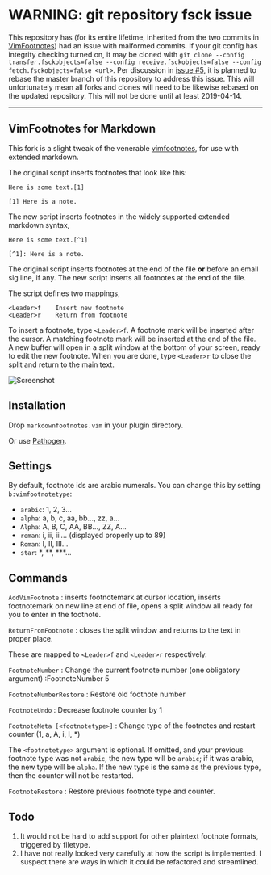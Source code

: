 # WARNING: git repository fsck issue 

This repository has (for its entire lifetime, inherited from the two commits in [VimFootnotes](https://github.com/vim-scripts/VimFootnotes)) had an issue with malformed commits. If your git config has integrity checking turned on, it may be cloned with `git clone --config transfer.fsckobjects=false --config receive.fsckobjects=false --config fetch.fsckobjects=false <url>`. Per discussion in [issue #5](https://github.com/vim-pandoc/vim-markdownfootnotes/issues/5), it is planned to rebase the master branch of this repository to address this issue. This will unfortunately mean all forks and clones will need to be likewise rebased on the updated repository. This will not be done until at least 2019-04-14.

----

## VimFootnotes for Markdown

This fork is a slight tweak of the venerable [vimfootnotes][], for use
with extended markdown.

The original script inserts footnotes that look like this:

~~~
Here is some text.[1]

[1] Here is a note.
~~~

The new script inserts footnotes in the widely supported extended
markdown syntax,

~~~
Here is some text.[^1]

[^1]: Here is a note.
~~~

The original script inserts footnotes at the end of the file **or**
before an email sig line, if any. The new script inserts all footnotes at the
end of the file.

The script defines two mappings, 

~~~
<Leader>f    Insert new footnote 
<Leader>r    Return from footnote
~~~

To insert a footnote, type `<Leader>f`. A footnote mark will be inserted
after the cursor. A matching footnote mark will be inserted at the end
of the file. A new buffer will open in a split window at the bottom of
your screen, ready to edit the new footnote. When you are done, type
`<Leader>r` to close the split and return to the main text.

![Screenshot](https://raw.github.com/vim-pandoc/vim-markdownfootnotes/master/footnotes.png)

## Installation

Drop `markdownfootnotes.vim` in your plugin directory. 

Or use [Pathogen](https://github.com/tpope/vim-pathogen).

## Settings

By default, footnote ids are arabic numerals. You can change this by
setting `b:vimfootnotetype`:

+	`arabic`: 1, 2, 3...
+	`alpha`:  a, b, c, aa, bb..., zz, a...
+   `Alpha`:  A, B, C, AA, BB..., ZZ, A...
+   `roman`:  i, ii, iii... (displayed properly up to 89)
+   `Roman`:  I, II, III... 
+   `star`:   \*, \*\*, \*\*\*...	

## Commands

`AddVimFootnote`
 :  inserts footnotemark at cursor location, inserts footnotemark on new 
    line at end of file, opens a split window all ready for you to enter in
    the footnote.

`ReturnFromFootnote`
 :  closes the split window and returns to the text in proper place. 

These are mapped to `<Leader>f` and `<Leader>r` respectively.

`FootnoteNumber`
 :  Change the current footnote number (one obligatory argument)
    :FootnoteNumber 5	

`FootnoteNumberRestore`
 :  Restore old footnote number  

`FootnoteUndo`
 :  Decrease footnote counter by 1

`FootnoteMeta [<footnotetype>]`
 :  Change type of the footnotes and restart counter (1, a, A, i, I, *)
 
The `<footnotetype>` argument is optional. If omitted, and your previous
footnote type was not `arabic`, the new type will be `arabic`; if it was
arabic, the new type will be `alpha`. If the new type is the same as the
previous type, then the counter will not be restarted.


`FootnoteRestore`
  : Restore previous footnote type and counter.

## Todo

1.  It would not be hard to add support for other plaintext footnote
    formats, triggered by filetype.
2.  I have not really looked very carefully at how the script is
    implemented. I suspect there are ways in which it could be
    refactored and streamlined.


 [vimfootnotes]: http://www.vim.org/scripts/script.php?script_id=431
